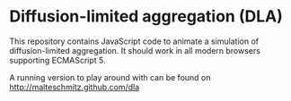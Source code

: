 Diffusion-limited aggregation (DLA)
===================================

This repository contains JavaScript code to animate a simulation of
diffusion-limited aggregation. It should work in all modern browsers
supporting ECMAScript 5.

A running version to play around with can be found on
http://malteschmitz.github.com/dla
